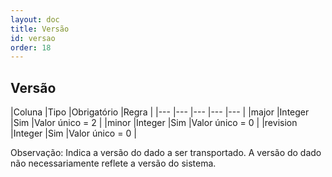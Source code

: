 ```yaml
---
layout: doc
title: Versão
id: versao
order: 18
---
```


## Versão

|Coluna	|Tipo	|Obrigatório |Regra	|
|--- |--- |--- |--- |--- |
|major |Integer |Sim |Valor único = 2 |
|minor |Integer |Sim |Valor único = 0	|
|revision |Integer |Sim |Valor único = 0 |

Observação: Indica a versão do dado a ser transportado. A versão do dado não necessariamente reflete a versão do sistema.
